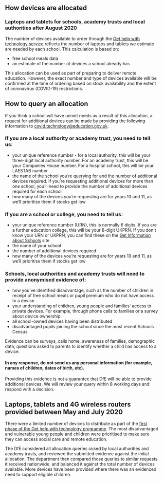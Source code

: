 ## How devices are allocated

### Laptops and tablets for schools, academy trusts and local authorities after August 2020

The number of devices available to order through the [Get help with technology service](/start) reflects the number of laptops and tablets we estimate are needed by each school. This calculation is based on:

* free school meals data
* an estimate of the number of devices a school already has

This allocation can be used as part of preparing to deliver remote education. However, the exact number and type of devices available will be confirmed at the time of ordering based on stock availability and the extent of coronavirus (COVID-19) restrictions.

## How to query an allocation

If you think a school will have unmet needs as a result of this allocation, a request for additional devices can be made by providing the following information to [covid.technology@education.gov.uk](mailto:covid.technology@education.gov.uk).

### If you are a local authority or academy trust, you need to tell us:

* your unique reference number - for a local authority, this will be your three-digit local authority number. For an academy trust, this will be your Companies House number. For a hospital school, this will be your LAESTAB number
* the name of the school you’re querying for and the number of additional devices required. If you’re requesting additional devices for more than one school, you’ll need to provide the number of additional devices required for each school
* how many of the devices you’re requesting are for years 10 and 11, as we’ll prioritise them if stocks get low

### If you are a school or college, you need to tell us:

* your unique reference number (URN), this is normally 6 digits. If you are a further education college, this will be your 8-digit UKPRN. If you don’t know your URN or UKPRN, you can find these on the [Get Information about Schools](https://get-information-schools.service.gov.uk/) site
* the name of your school
* the number of additional devices required
* how many of the devices you’re requesting are for years 10 and 11, as we’ll prioritise them if stocks get low

### Schools, local authorities and academy trusts will need to provide anonymised evidence of:

* how you’ve identified disadvantage, such as the number of children in receipt of free school meals or pupil premium who do not have access to a device
* your understanding of children, young people and families' access to private devices. For example, through phone calls to families or a survey about device ownership
* all school-owned devices having been distributed
* disadvantaged pupils joining the school since the most recent Schools Census

Evidence can be surveys, calls home, awareness of families, demographic data, questions asked to parents to identify whether a child has access to a device.

#### In any response, do not send us any personal information (for example, names of children, dates of birth, etc).

Providing this evidence is not a guarantee that DfE will be able to provide additional devices. We will review your query within 8 working days and respond with a decision.

## Laptops, tablets and 4G wireless routers provided between May and July 2020

There were a limited number of devices to distribute as part of the [first phase of the Get help with technology programme](https://www.gov.uk/guidance/laptops-tablets-and-4g-wireless-routers-provided-during-coronavirus-covid-19). The most disadvantaged and vulnerable young people and children were prioritised to make sure they can access social care and remote education.

The DfE considered all allocation queries raised by local authorities and academy trusts, and reviewed the submitted evidence against the initial allocation. The department then compared those queries to similar requests it received nationwide, and balanced it against the total number of devices available. More devices have been provided where there was an evidenced need to support eligible children.

